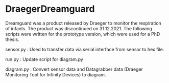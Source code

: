 # DraegerDreamguard

Dreamguard was a product released by Draeger to monitor the respiration of infants. The product was discontinued on 31.12.2021. The following scripts were written for the prototype version, which were used for a PhD thesis.

sensor.py : Used to transfer data via serial interface from sensor to hex file.

run.py : Update script for diagram.py

diagram.py : Convert sensor data and Datagrabber data (Draeger Monitoring Tool for Infinity Devices) to diagram.
